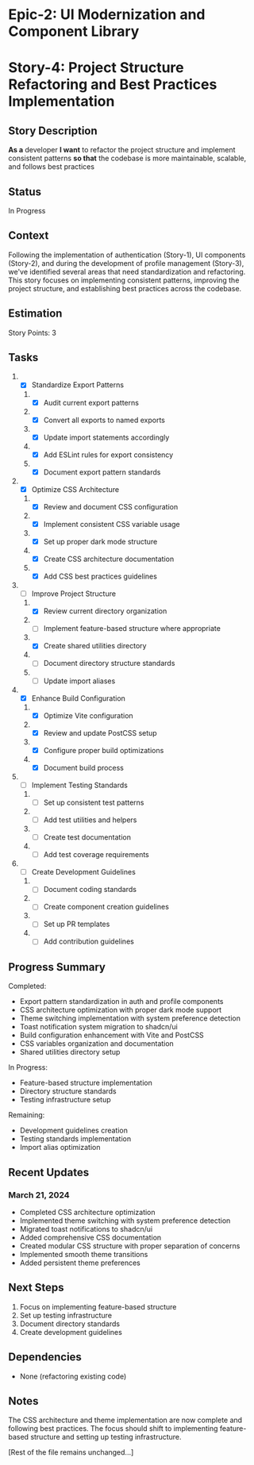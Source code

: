 # Epic-2: UI Modernization and Component Library

# Story-4: Project Structure Refactoring and Best Practices Implementation

## Story Description

**As a** developer
**I want** to refactor the project structure and implement consistent patterns
**so that** the codebase is more maintainable, scalable, and follows best practices

## Status

In Progress

## Context

Following the implementation of authentication (Story-1), UI components (Story-2), and during the development of profile management (Story-3), we've identified several areas that need standardization and refactoring. This story focuses on implementing consistent patterns, improving the project structure, and establishing best practices across the codebase.

## Estimation

Story Points: 3

## Tasks

1. - [x] Standardize Export Patterns

   1. - [x] Audit current export patterns
   2. - [x] Convert all exports to named exports
   3. - [x] Update import statements accordingly
   4. - [x] Add ESLint rules for export consistency
   5. - [x] Document export pattern standards

2. - [x] Optimize CSS Architecture

   1. - [x] Review and document CSS configuration
   2. - [x] Implement consistent CSS variable usage
   3. - [x] Set up proper dark mode structure
   4. - [x] Create CSS architecture documentation
   5. - [x] Add CSS best practices guidelines

3. - [ ] Improve Project Structure

   1. - [x] Review current directory organization
   2. - [ ] Implement feature-based structure where appropriate
   3. - [x] Create shared utilities directory
   4. - [ ] Document directory structure standards
   5. - [ ] Update import aliases

4. - [x] Enhance Build Configuration

   1. - [x] Optimize Vite configuration
   2. - [x] Review and update PostCSS setup
   3. - [x] Configure proper build optimizations
   4. - [x] Document build process

5. - [ ] Implement Testing Standards

   1. - [ ] Set up consistent test patterns
   2. - [ ] Add test utilities and helpers
   3. - [ ] Create test documentation
   4. - [ ] Add test coverage requirements

6. - [ ] Create Development Guidelines
   1. - [ ] Document coding standards
   2. - [ ] Create component creation guidelines
   3. - [ ] Set up PR templates
   4. - [ ] Add contribution guidelines

## Progress Summary

Completed:

- Export pattern standardization in auth and profile components
- CSS architecture optimization with proper dark mode support
- Theme switching implementation with system preference detection
- Toast notification system migration to shadcn/ui
- Build configuration enhancement with Vite and PostCSS
- CSS variables organization and documentation
- Shared utilities directory setup

In Progress:

- Feature-based structure implementation
- Directory structure standards
- Testing infrastructure setup

Remaining:

- Development guidelines creation
- Testing standards implementation
- Import alias optimization

## Recent Updates

### March 21, 2024

- Completed CSS architecture optimization
- Implemented theme switching with system preference detection
- Migrated toast notifications to shadcn/ui
- Added comprehensive CSS documentation
- Created modular CSS structure with proper separation of concerns
- Implemented smooth theme transitions
- Added persistent theme preferences

## Next Steps

1. Focus on implementing feature-based structure
2. Set up testing infrastructure
3. Document directory standards
4. Create development guidelines

## Dependencies

- None (refactoring existing code)

## Notes

The CSS architecture and theme implementation are now complete and following best practices. The focus should shift to implementing feature-based structure and setting up testing infrastructure.

[Rest of the file remains unchanged...]
